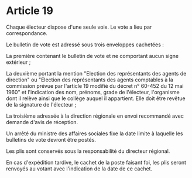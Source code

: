 # Article 19

Chaque électeur dispose d'une seule voix. Le vote a lieu par correspondance.

Le bulletin de vote est adressé sous trois enveloppes cachetées :

La première contenant le bulletin de vote et ne comportant aucun signe extérieur ;

La deuxième portant la mention "Election des représentants des agents de direction" ou "Election des représentants des agents comptables à la commission prévue par l'article 19 modifié du décret n° 60-452 du 12 mai 1960" et l'indication des nom, prénoms, grade de l'électeur, l'organisme dont il relève ainsi que le collège auquel il appartient. Elle doit être revêtue de la signature de l'électeur ;

La troisième adressée à la direction régionale en envoi recommandé avec demande d'avis de réception.

Un arrêté du ministre des affaires sociales fixe la date limite à laquelle les bulletins de vote devront être postés.

Les plis sont conservés sous la responsabilité du directeur régional.

En cas d'expédition tardive, le cachet de la poste faisant foi, les plis seront renvoyés au votant avec l'indication de la date de ce cachet.
